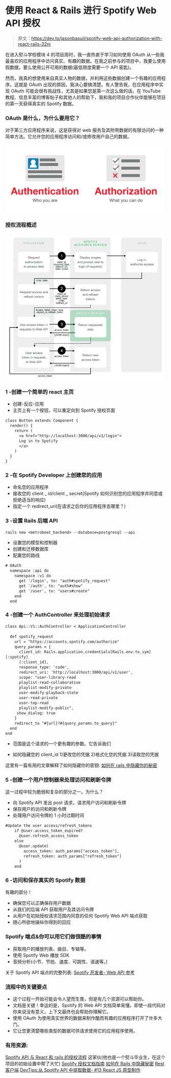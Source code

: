 # 使用 React & Rails 进行 Spotify Web API 授权

> 原文：<https://dev.to/jasonbasuil/spotify-web-api-authorization-with-react-rails-32ni>

在进入熨斗学校模块 4 的项目周时，我一直热衷于学习如何使用 OAuth 从一些我最喜欢的应用程序中访问真实、有趣的数据。在我之前参与的项目中，我要么使用假数据，要么使用公开可用的数据(最低限度需要一个 API 密匙)。

然而，我真的想使用来自真实人物的数据，并利用这些数据创建一个有趣的应用程序。这就是 OAuth 出现的原因，我决心要搞清楚。有人警告我，在应用程序中实现 OAuth 可能会很有挑战性，尤其是如果您是第一次这么做的话。在 YouTube 教程、信息丰富的博客帖子和其他人的帮助下，我和我的项目合作伙伴能够在项目的第一天获得真实的 Spotify 数据。

### OAuth 是什么，为什么要用它？

对于第三方应用程序来说，这是获得对 web 服务及其附带数据的有限访问的一种简单方法。它允许您的应用程序访问和/或修改用户自己的数据。

[![Authentication vs. Authorization](img/b2bd1f3b1a279861ec7b45ab22d631c3.png)](https://res.cloudinary.com/practicaldev/image/fetch/s--pzbn6l8q--/c_limit%2Cf_auto%2Cfl_progressive%2Cq_auto%2Cw_880/https://swoopnow.com/wp-content/uploads/2018/02/security-authentication-user-authorization-websites.png)

### 授权流程概述

[![Authorization Flow](img/ea7904551e2569430acfc9cf1ccb369d.png)](https://res.cloudinary.com/practicaldev/image/fetch/s--x09iwo8Q--/c_limit%2Cf_auto%2Cfl_progressive%2Cq_auto%2Cw_880/https://developer.spotify.com/assets/AuthG_AuthoriztionCode.png)

### 1 -创建一个简单的 react 主页

*   创建-反应-应用
*   主页上有一个按钮，可以重定向到 Spotify 授权页面

```
class Button extends Component {
  render() {
    return (
      <a href="http://localhost:3000/api/v1/login">
      Log in to Spotify
      </a>
    )
  }
} 
```

### 2 -在 Spotify Developer 上创建您的应用

*   命名您的应用程序
*   接收您的 client _ id/client _ secret(Spotify 如何识别您的应用程序并同意或拒绝适当的响应)
*   指定一个 redirect_uri(在请求之后你的应用程序去哪里？)

### 3 -设置 Rails 后端 API

```
rails new <metrobeat_backend> --database=postgresql --api 
```

*   设置您的模型和控制器
*   创建和迁移数据库
*   配置您的路线

```
# OAuth
  namespace :api do
    namespace :v1 do
      get '/login', to: "auth#spotify_request"
      get '/auth', to: "auth#show"
      get '/user', to: "users#create"
    end
  end 
```

### 4 -创建一个 AuthController 来处理初始请求

```
class Api::V1::AuthController < ApplicationController

  def spotify_request
    url = "https://accounts.spotify.com/authorize"
    query_params = {
      client_id: Rails.application.credentials[Rails.env.to_sym][:spotify]    
      [:client_id],
      response_type: 'code',
      redirect_uri: 'http://localhost:3000/api/v1/user',
      scope: "user-library-read 
      playlist-read-collaborative
      playlist-modify-private
      user-modify-playback-state
      user-read-private
      user-top-read
      playlist-modify-public",
     show_dialog: true
    }
    redirect_to "#{url}?#{query_params.to_query}"
  end
end 
```

*   范围是这个请求的一个更有趣的参数。它告诉我们

*   如何隐藏您的 client_id
    1)更改您的凭据
    2)格式化您的凭据
    3)读取您的凭据

这里有一篇有用的文章解释了如何隐藏你的密钥:
[如何在 rails 中隐藏你的秘密](https://medium.com/@jonathanmines/hiding-your-secrets-in-rails-5-using-credentials-e37174eede99)

### 5 -创建一个用户控制器来处理访问和刷新令牌

这一过程中较为脆弱和复杂的部分之一。为什么？

*   向 Spotify API 发出 post 请求，请求用户访问和刷新令牌
*   保存用户的访问和刷新令牌
*   处理用户访问令牌的 1 小时过期时间

```
#Update the user access/refresh_tokens
    if @user.access_token_expired?
      @user.refresh_access_token
    else
      @user.update(
        access_token: auth_params["access_token"], 
        refresh_token: auth_params["refresh_token"]
      )
    end 
```

### 6 -访问和保存真实的 Spotify 数据

有趣的部分！

*   确保您可以正确保存用户数据
*   从我们的后端 API 获取用户及其访问令牌
*   从用户在初始授权请求范围内同意的任何 Spotify Web API 端点获取
*   随心所欲地操纵你得到的回应

### Spotify 端点&你可以用它们做很酷的事情

*   获取用户的播放列表、曲目、专辑等。
*   使用 Spotify Web 播放 SDK
*   音频分析(小节、节拍、速度、可跳性、语速等。)

关于 Spotify API 端点的完整列表:
[Spotify 开发者- Web API 参考](https://developer.spotify.com/documentation/web-api/reference-beta/)

### 流程中的关键要点

*   这个过程一开始可能会令人望而生畏，但是有几个资源可以帮助你。
*   文档是关键！幸运的是，Spotify 的 Web API 文档简单易懂。即使一段代码对你来说没有意义，上下文最终也会帮助你理解它。
*   使用 OAuth 为使用真实世界的数据来制作酷而有趣的应用程序打开了许多大门。
*   它让您更清楚哪些类型的数据可供请求使用它的应用程序使用。

### 有用资源:

[Spotify API 与 React 和 rails 的授权流程](https://medium.com/@davidjtomczyk/spotify-api-authorization-flow-with-react-and-rails-7f42845a43c)
这家伙(他也是一个熨斗毕业生，在这个项目的初始设置中帮了大忙)
[Spotify 授权文档指南](https://developer.spotify.com/documentation/general/guides/authorization-guide/)
[如何在 Rails 中隐藏秘密](https://medium.com/@jonathanmines/hiding-your-secrets-in-rails-5-using-credentials-e37174eede99)
[Rest 客户端](https://www.rubydoc.info/gems/rest-client/1.8.0)
[DevTips:从 Spotify API 中提取数据- #13 React JS 原型制作](https://www.youtube.com/watch?v=rzk8n-4gMWs)